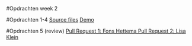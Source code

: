 #Opdrachten week 2

#Opdrachten 1-4
[Source files](https://github.com/sennykalidien/EW/tree/master/webapp-from-scratch/opdrachten/week3/opdracht)
[Demo](http://sennykalidien.github.io/webapp-from-scratch/)

#Opdrachten 5 (review)
[Pull Request 1: Fons Hettema ](https://github.com/strexx/WebAppFromScratch/pull/6)
[Pull Request 2: Lisa Klein](https://github.com/sayLISA/saylisa.github.io/pull/7)